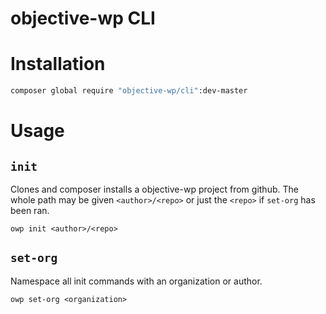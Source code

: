 # objective-wp CLI

# Installation

```bash
composer global require "objective-wp/cli":dev-master
```
# Usage

## `init`

Clones and composer installs a objective-wp project from github. The whole path may be
given `<author>/<repo>` or just the `<repo>` if `set-org` has been ran. 

```
owp init <author>/<repo>
```

## `set-org` 

Namespace all init commands with an organization or author.

```
owp set-org <organization>
```